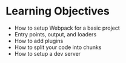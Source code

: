 # Learning Objectives
* How to setup Webpack for a basic project
* Entry points, output, and loaders
* How to add plugins
* How to split your code into chunks
* How to setup a dev server
